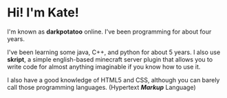 # Hi! I'm Kate!
I'm known as **darkpotatoo** online. I've been programming for about four years.

I've been learning some java, C++, and python for about 5 years.
I also use **skript**, a simple english-based minecraft server plugin that allows you to write code for almost anything imaginable if you know how to use it.

I also have a good knowledge of HTML5 and CSS, although you can barely call those programming languages. (Hypertext ***Markup*** Language)

<!--
**darkpotatoo/darkpotatoo** is a ✨ _special_ ✨ repository because its `README.md` (this file) appears on your GitHub profile.

Here are some ideas to get you started:

- 🔭 I’m currently working on ...
- 🌱 I’m currently learning ...
- 👯 I’m looking to collaborate on ...
- 🤔 I’m looking for help with ...
- 💬 Ask me about ...
- 📫 How to reach me: ...
- 😄 Pronouns: ...
- ⚡ Fun fact: ...
-->
